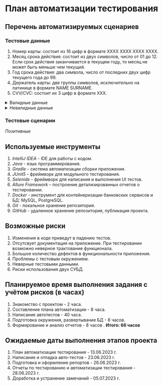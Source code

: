 # План автоматизации тестирования

## Перечень автоматизируемых сценариев
### Тестовые данные
1. Номер карты: состоит из 16 цифр в формате ХХХХ ХХХХ ХХХХ ХХХХ.
2. Месяц срока действия: состоит из двух символов, число от 01 до 12. Если срок действия заканчивается в текущем году, то месяц не может быть меньше чем текущий.
3. Год срока действия: два символа, число от последних двух цифр текущего года до 99.
4. Держатель карты: две группы символов, исключительно на латинице в формате NAME SURNAME.
5. CVV/CVC: состоит их 3 цифр в формате ХХХ.

  <details>
  <summary>Валидные данные</summary>  

* Карта:  

``` 4444 4444 4444 4441 ``` - возвращает статус ```APPROVED``` 

``` 4444 4444 4444 4442 ``` - возвращает статус ```DECLINED```

* Месяц: ```01```-```12```
* Год: ```23```-```99```
* Держатель карты: ```IVAN IVANOV```, ```PETR PETROV```
* CVV/CVC: ```000```-```999```

</details>

<details>
  <summary>Невалидные данные</summary>  

* Карта:
```0000 0000 0000 0000```, ```9999 9999 9999 9999```, ```4444 4444 4444 4440```, ```4444 4444 4444 4443```,
  ```1234 5678 9012 3456```.

* Месяц: ```0```-```9```,```00```,```13```-```99```
* Год: ```00```-```22```
* Держатель карты: ```ИВАН ИВАНОВ```, ```PETR PETROV11```, ```PETRUXA```, ```ب ج د ﻩ و ز ح ط ي ك ل م ن س ع ف صر ```,```P#TRUX@```, ```PETR PETROVICH PETROV```
* CVV/CVC: ```0```-```9```, ```00```-```99```,

</details>

### Тестовые сценарии

*Позитивные*



## Используемые инструменты
1. *IntelliJ IDEA* - IDE для работы с кодом.
2. *Java* - язык программирования.
3. *Gradle* - система автоматизации сборки приложения.
4. *JUnit5* - фреймворк для модульного тестирования.
5. *Selenide* - фреймворк для написания и выполнения UI тестов.
6. *Allure Framework* – построение детализированных отчетов о тестировании.  
7. *Docker* - инструмент для контейнеризации банковских сервисов и БД: MySQL, PostgreSQL.
8. *Git* - локальное хранение репозитория.
9. *GitHub* - удаленное хранение репозитория, публикация проекта.

## Возможные риски
1. Изменения в коде приведут в падению тестов.
2. Отсутсвует документация на приложение. При тестировании возможно неверное трактование функционала.
3. Большое количество дефектов в функциональности приложения.
4. Проблемы с тестовым окружением.
5. Неверные тестовыми данными.
6. Риски использования двух СУБД.

## Планируемое время выполнения задания с учётом рисков (в часах)
1. Знакомство с проектом - 2 часа.
2. Составление плана автоматизации - 8 часа.
3. Написание автотестов - 40 часа.
4. Подготовка окружения, развертывание БД - 8 часов.
5. Формирование и анализ отчетов - 8 часов  .
__Итого: 66 часов__

## Ожидаемые даты выполнения этапов проекта
1. План автоматизации тестирования - 13.06.2023 г.
2. Написание и отладка авто-тестов - 23.06.2023 г.
3. Подготовка и оформление репортов - 26.06.2023 г.
4. Отчеты по тестированию и автоматизации тестирования - 28.06.2023 г.
5. Доработка и устранение замечаний - 05.07.2023 г.




